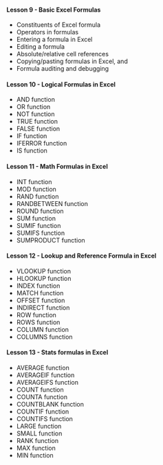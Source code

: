 
#### Lesson 9 - Basic Excel Formulas

  - Constituents of Excel formula
  - Operators in formulas
  - Entering a formula in Excel
  - Editing a formula
  - Absolute/relative cell references
  - Copying/pasting formulas in Excel, and
  - Formula auditing and debugging


#### Lesson 10 - Logical Formulas in Excel

  - AND function
  - OR function
  - NOT function
  - TRUE function
  - FALSE function
  - IF function
  - IFERROR function
  - IS function


#### Lesson 11 - Math Formulas in Excel

  - INT function
  - MOD function
  - RAND function
  - RANDBETWEEN function
  - ROUND function
  - SUM function
  - SUMIF function
  - SUMIFS function
  - SUMPRODUCT function


#### Lesson 12 - Lookup and Reference Formula in Excel

  - VLOOKUP function
  - HLOOKUP function
  - INDEX function
  - MATCH function
  - OFFSET function
  - INDIRECT function
  - ROW function
  - ROWS function
  - COLUMN function
  - COLUMNS function


#### Lesson 13 - Stats formulas in Excel

  - AVERAGE function
  - AVERAGEIF function
  - AVERAGEIFS function
  - COUNT function
  - COUNTA function
  - COUNTBLANK function
  - COUNTIF function
  - COUNTIFS function
  - LARGE function
  - SMALL function
  - RANK function
  - MAX function
  - MIN function
